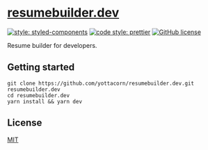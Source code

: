 # [resumebuilder.dev](https://www.resumebuilder.dev)

[![style: styled-components](https://img.shields.io/badge/style-%F0%9F%92%85%20styled--components-orange.svg?colorB=daa357&colorA=db748e)](https://github.com/styled-components/styled-components)
[![code style: prettier](https://img.shields.io/badge/code_style-prettier-ff69b4.svg)](https://github.com/prettier/prettier)
[![GitHub license](https://img.shields.io/badge/license-MIT-blue.svg)](https://github.com/yottacorn/resume-builder/blob/master/LICENSE)

Resume builder for developers.

## Getting started

```
git clone https://github.com/yottacorn/resumebuilder.dev.git resumebuilder.dev
cd resumebuilder.dev
yarn install && yarn dev
```

## License

[MIT](./LICENSE)
